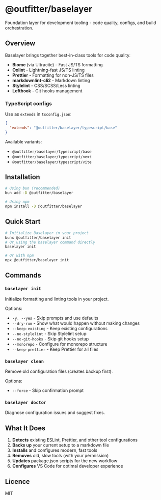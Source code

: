 # @outfitter/baselayer

Foundation layer for development tooling - code quality, configs, and build orchestration.

## Overview

Baselayer brings together best-in-class tools for code quality:

- **Biome** (via Ultracite) - Fast JS/TS formatting
- **Oxlint** - Lightning-fast JS/TS linting
- **Prettier** - Formatting for non-JS/TS files
- **markdownlint-cli2** - Markdown linting
- **Stylelint** - CSS/SCSS/Less linting
- **Lefthook** - Git hooks management

### TypeScript configs

Use as `extends` in `tsconfig.json`:

```json
{
  "extends": "@outfitter/baselayer/typescript/base"
}
```

Available variants:

- `@outfitter/baselayer/typescript/base`
- `@outfitter/baselayer/typescript/next`
- `@outfitter/baselayer/typescript/vite`

## Installation

```bash
# Using bun (recommended)
bun add -D @outfitter/baselayer

# Using npm
npm install -D @outfitter/baselayer
```

## Quick Start

```bash
# Initialize Baselayer in your project
bunx @outfitter/baselayer init
# Or using the baselayer command directly
baselayer init

# Or with npm
npx @outfitter/baselayer init
```

## Commands

### `baselayer init`

Initialize formatting and linting tools in your project.

Options:

- `-y, --yes` - Skip prompts and use defaults
- `--dry-run` - Show what would happen without making changes
- `--keep-existing` - Keep existing configurations
- `--no-stylelint` - Skip Stylelint setup
- `--no-git-hooks` - Skip git hooks setup
- `--monorepo` - Configure for monorepo structure
- `--keep-prettier` - Keep Prettier for all files

### `baselayer clean`

Remove old configuration files (creates backup first).

Options:

- `--force` - Skip confirmation prompt

### `baselayer doctor`

Diagnose configuration issues and suggest fixes.

## What It Does

1. **Detects** existing ESLint, Prettier, and other tool configurations
2. **Backs up** your current setup to a markdown file
3. **Installs** and configures modern, fast tools
4. **Removes** old, slow tools (with your permission)
5. **Updates** package.json scripts for the new workflow
6. **Configures** VS Code for optimal developer experience

## Licence

MIT
